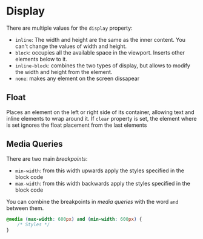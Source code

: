 # Display

There are multiple values for the `display` property:

- `inline`: The width and height are the same as the inner content. You can't change the values of width and height.
- `block`: occupies all the available space in the viewport. Inserts other elements below to it.
- `inline-block`: combines the two types of display, but allows to modify the width and height from the element.
- `none`: makes any element on the screen dissapear

## Float

Places an element on the left or right side of its container, allowing text and inline elements to wrap around it. If `clear` property is set, the element where is set ignores the float placement from the last elements

## Media Queries

There are two main _breakpoints_:

- `min-width`: from this width upwards apply the styles specified in the block code
- `max-width`: from this width backwards apply the styles specified in the block code

You can combine the breakpoints in _media queries_ with the word `and` between them.

```css
@media (max-width: 600px) and (min-width: 600px) {
    /* Styles */
}
```
